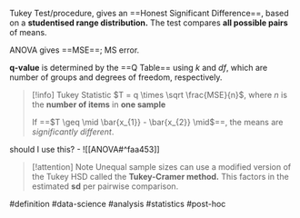 Tukey Test/procedure,  gives an ==Honest Significant Difference==, based on a **studentised range distribution.** The test compares **all possible pairs** of means.

ANOVA gives ==MSE==; MS error.

**q-value** is determined by the ==Q Table== using $k$ and $df$, which are number of groups and degrees of freedom, respectively.

> [!info] Tukey Statistic
> $T = q   \times \sqrt \frac{MSE}{n}$, where $n$ is the **number of items** in **one sample**
> 
> If ==$T \geq   \mid  \bar{x_{1}} - \bar{x_{2}}  \mid$==, the means are *significantly different*.



should I use this? - ![[ANOVA#^faa453]]

> [!attention] Note
> Unequal sample sizes can use a modified version of the Tukey HSD called the **Tukey-Cramer method.** This factors in the estimated **sd** per pairwise comparison.

#definition #data-science #analysis #statistics #post-hoc